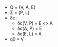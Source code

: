 * Q = {V, A, E}
* Σ = {P, L}
* δc :
  - δc(V, P) = E <> A
  - δc(A, P) = E
  - δc(E, L) = A
* q0 = V
